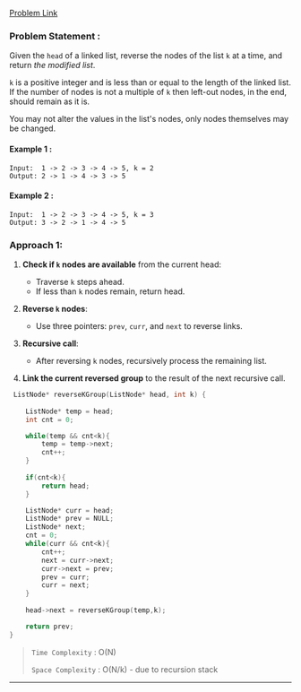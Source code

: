 [Problem Link](https://leetcode.com/problems/reverse-nodes-in-k-group/description/)
### Problem Statement : 

Given the `head` of a linked list, reverse the nodes of the list `k` at a time, and return _the modified list_.

`k` is a positive integer and is less than or equal to the length of the linked list. If the number of nodes is not a multiple of `k` then left-out nodes, in the end, should remain as it is.

You may not alter the values in the list's nodes, only nodes themselves may be changed.

#### Example 1 : 

```
Input:  1 -> 2 -> 3 -> 4 -> 5, k = 2
Output: 2 -> 1 -> 4 -> 3 -> 5
```

#### Example 2 : 

```
Input:  1 -> 2 -> 3 -> 4 -> 5, k = 3
Output: 3 -> 2 -> 1 -> 4 -> 5
```

### Approach 1:

1. **Check if `k` nodes are available** from the current head:
   - Traverse `k` steps ahead.
   - If less than `k` nodes remain, return head.

2. **Reverse `k` nodes**:
   - Use three pointers: `prev`, `curr`, and `next` to reverse links.

3. **Recursive call**:
   - After reversing `k` nodes, recursively process the remaining list.

4. **Link the current reversed group** to the result of the next recursive call.

```cpp
 ListNode* reverseKGroup(ListNode* head, int k) {
        
	ListNode* temp = head;
	int cnt = 0;

	while(temp && cnt<k){
		temp = temp->next;
		cnt++;
	}
  
	if(cnt<k){
		return head;
	}

	ListNode* curr = head;
	ListNode* prev = NULL;
	ListNode* next;
	cnt = 0;
	while(curr && cnt<k){
		cnt++;
		next = curr->next;
		curr->next = prev;
		prev = curr;
		curr = next;
	}
	
	head->next = reverseKGroup(temp,k);

	return prev;
}

```


> `Time Complexity` : O(N)
> 
> `Space Complexity` : O(N/k) - due to recursion stack

---

